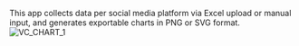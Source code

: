 This app collects data per social media platform via Excel upload or manual input, and generates exportable charts in PNG or SVG format.
![VC_CHART_1](https://github.com/user-attachments/assets/cd098430-0dbd-4d0f-9596-35ae5530728e)

